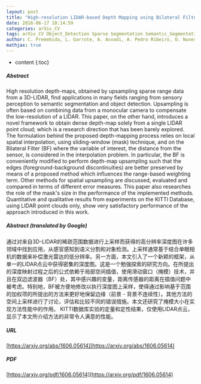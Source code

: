 ```yaml
---
layout: post
title: "High-resolution LIDAR-based Depth Mapping using Bilateral Filter"
date: 2016-06-17 18:14:59
categories: arXiv_CV
tags: arXiv_CV Object_Detection Sparse Segmentation Semantic_Segmentation Quantitative Detection
author: C. Premebida, L. Garrote, A. Asvadi, A. Pedro Ribeiro, U. Nunes
mathjax: true
---
```


* content
{:toc}

##### Abstract
High resolution depth-maps, obtained by upsampling sparse range data from a 3D-LIDAR, find applications in many fields ranging from sensory perception to semantic segmentation and object detection. Upsampling is often based on combining data from a monocular camera to compensate the low-resolution of a LIDAR. This paper, on the other hand, introduces a novel framework to obtain dense depth-map solely from a single LIDAR point cloud; which is a research direction that has been barely explored. The formulation behind the proposed depth-mapping process relies on local spatial interpolation, using sliding-window (mask) technique, and on the Bilateral Filter (BF) where the variable of interest, the distance from the sensor, is considered in the interpolation problem. In particular, the BF is conveniently modified to perform depth-map upsampling such that the edges (foreground-background discontinuities) are better preserved by means of a proposed method which influences the range-based weighting term. Other methods for spatial upsampling are discussed, evaluated and compared in terms of different error measures. This paper also researches the role of the mask's size in the performance of the implemented methods. Quantitative and qualitative results from experiments on the KITTI Database, using LIDAR point clouds only, show very satisfactory performance of the approach introduced in this work.

##### Abstract (translated by Google)
通过对来自3D-LIDAR的稀疏范围数据进行上采样而获得的高分辨率深度图在许多领域中找到应用，从感官感知到语义分割和对象检测。上采样通常基于结合单眼相机的数据来补偿激光雷达的低分辨率。另一方面，本文引入了一个新颖的框架，从单一的LIDAR点云中获得密集的深度图。这是一个勉强探索的研究方向。在所提出的深度映射过程之后的公式依赖于局部空间插值，使用滑动窗口（掩模）技术，并且在双边滤波器（BF）处，其中感兴趣的变量，距离传感器的距离在插值问题中被考虑。特别地，BF被方便地修改以执行深度图上采样，使得通过影响基于范围的加权项的所提出的方法来更好地保留边缘（前景 - 背景不连续性）。其他方法的空间上采样进行了讨论，评估和比较不同的错误措施。本文还研究了掩模大小在实现方法性能中的作用。 KITTI数据库实验的定量和定性结果，仅使用LIDAR点云，显示了本文所介绍方法的非常令人满意的性能。

##### URL
[https://arxiv.org/abs/1606.05614](https://arxiv.org/abs/1606.05614)

##### PDF
[https://arxiv.org/pdf/1606.05614](https://arxiv.org/pdf/1606.05614)

